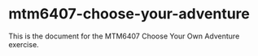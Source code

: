 # mtm6407-choose-your-adventure
This is the document for the MTM6407 Choose Your Own Adventure exercise.